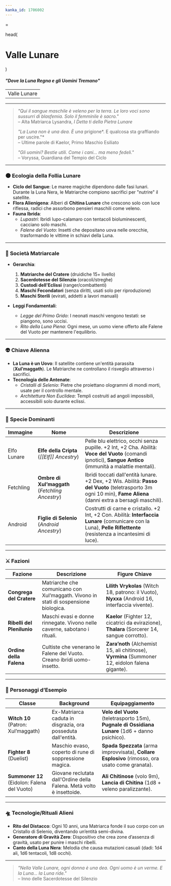 ```yaml
---
kanka_id: 1706002
---
```


=

head(

# Valle Lunare

)

#### *"Dove la Luna Regna e gli Uomini Tremano"*

|  |
| --- |
| Valle Lunare |

***

> *"Qui il sangue maschile è veleno per la terra. Le loro voci sono sussurri di blasfemia. Solo il femminile è sacro."*  
> – Alta Matriarca Lysandra, *I Detta ti della Pietra Lunare*
>
> *"La Luna non è una dea. È una* prigione*. E qualcosa sta graffiando per uscire."*  
> – Ultime parole di Kaelor, Primo Maschio Esiliato
>
> *"Gli uomini? Bestie utili. Come i cani... ma meno fedeli."*  
> – Voryssa, Guardiana del Tempio del Ciclo

***

### 🌑 **Ecologia della Follia Lunare**

* **Ciclo del Sangue**: Le maree magiche dipendono dalle
  fasi lunari. Durante la Luna Nera, le Matriarche compiono sacrifici per
  "nutrire" il satellite.
* **Flora Alienigena**: Alberi di **Chitina Lunare** che crescono solo con luce riflessa, radici che assorbono pensieri maschili come veleno.
* **Fauna Ibrida**:
  + *Lupastri*: Ibridi lupo-calamaro con tentacoli bioluminescenti, cacciano solo maschi.
  + *Falene del Vuoto*: Insetti che depositano uova nelle orecchie, trasformando le vittime in schiavi della Luna.

***

### 👑 **Società Matriarcale**

* **Gerarchia**:

  1. **Matriarche del Cratere** (druidiche 15+ livello)
  2. **Sacerdotesse del Silenzio** (oracoli/streghe)
  3. **Custodi dell'Eclissi** (ranger/combattenti)
  4. **Maschi Fecondatori** (senza diritti, usati solo per riproduzione)
  5. **Maschi Sterili** (evirati, addetti a lavori manuali)
* **Leggi Fondamentali**:

  + *Legge del Primo Grido*: I neonati maschi vengono testati: se piangono, sono uccisi.
  + *Rito della Luna Piena*: Ogni mese, un uomo viene offerto alle Falene del Vuoto per mantenere l'equilibrio.

***

### 👽 **Chiave Alienna**

* **La Luna è un Uovo**: Il satellite contiene un'entità parassita (**Xul’maggath**). Le Matriarche ne controllano il risveglio attraverso i sacrifici.
* **Tecnologia delle Antenate**:
  + *Cristalli di Selenio*: Pietre che proiettano ologrammi di mondi morti, usate per il controllo mentale.
  + *Architettura Non Euclidea*: Templi costruiti ad angoli impossibili, accessibili solo durante eclissi.

***

### 🧙 **Specie Dominanti**

| Immagine | Nome | Descrizione |
| --- | --- | --- |
| Elfo Lunare | **Elfe della Cripta** (*[[Elf]] Ancestry*) | Pelle blu elettrico, occhi senza pupille. +2 Int, +2 Cha. Abilità: **Voce del Vuoto** (comandi ipnotici), **Sangue Antico** (immunità a malattie mentali). |
| Fetchling | **Ombre di Xul’maggath** (*Fetchling Ancestry*) | Ibridi toccati dall'entità lunare. +2 Dex, +2 Wis. Abilità: **Passo del Vuoto** (teletrasporto 3m ogni 10 min), **Fame Aliena** (danni extra a bersagli maschili). |
| Android | **Figlie di Selenio** (*Android Ancestry*) | Costrutti di carne e cristallo. +2 Int, +2 Con. Abilità: **Interfaccia Lunare** (comunicare con la Luna), **Pelle Riflettente** (resistenza a incantesimi di luce). |

***

### ⚔️ **Fazioni**

| Fazione | Descrizione | Figure Chiave |
| --- | --- | --- |
| **Congrega del Cratere** | Matriarche che comunicano con Xul’maggath. Vivono in stati di sospensione biologica. | **Lilith Vrykolas** (Witch 18, patrono: il Vuoto), **Nyxxa** (Android 16, interfaccia vivente). |
| **Ribelli del Plenilunio** | Maschi evasi e donne rinnegate. Vivono nelle caverne, sabotano i rituali. | **Kaelor** (Fighter 12, cicatrici da evirazione), **Thalara** (Sorcerer 14, sangue corrotto). |
| **Ordine della Falena** | Cultiste che venerano le Falene del Vuoto. Creano ibridi uomo-insetto. | **Zara’noth** (Alchemist 15, ali chitinose), **Vyrmina** (Summoner 12, eidolon falena gigante). |

***

### 🌌 **Personaggi d’Esempio**

| Classe | Background | Equipaggiamento |
| --- | --- | --- |
| **Witch 10** (Patron: Xul’maggath) | Ex-Matriarca caduta in disgrazia, ora posseduta dall'entità. | **Velo del Vuoto** (teletrasporto 15m), **Pugnale di Ossidiana Lunare** (1d6 + danno psichico). |
| **Fighter 8** (Duelist) | Maschio evaso, coperto di rune di soppressione magica. | **Spada Spezzata** (arma improvvisata), **Collare Esplosivo** (rimosso, ora usato come granata). |
| **Summoner 12** (Eidolon: Falena del Vuoto) | Giovane reclutata dall'Ordine della Falena. Metà volto è insettoide. | **Ali Chitinose** (volo 9m), **Lancia di Chitina** (1d8 + veleno paralizzante). |

***

### 🛸 **Tecnologie/Rituali Alieni**

* **Rito del Distacco**: Ogni 10 anni, una Matriarca fonde il suo corpo con un Cristallo di Selenio, diventando un’entità semi-divina.
* **Generatore di Gravità Zero**: Dispositivo che crea zone d’assenza di gravità, usato per punire i maschi ribelli.
* **Canto della Luna Nera**: Melodia che causa mutazioni casuali (dadi: 1d4 ali, 1d6 tentacoli, 1d8 occhi).

***

> *"Nella Valle Lunare, ogni donna è una dea. Ogni uomo è un verme. E la Luna... la Luna ride."*  
> – Inno delle Sacerdotesse del Silenzio